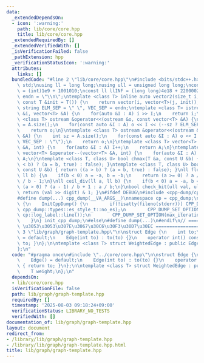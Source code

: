 ```yaml
---
data:
  _extendedDependsOn:
  - icon: ':warning:'
    path: lib/core/core.hpp
    title: lib/core/core.hpp
  _extendedRequiredBy: []
  _extendedVerifiedWith: []
  _isVerificationFailed: false
  _pathExtension: hpp
  _verificationStatusIcon: ':warning:'
  attributes:
    links: []
  bundledCode: "#line 2 \"lib/core/core.hpp\"\n#include <bits/stdc++.h>\nusing namespace\
    \ std;\nusing ll = long long;\nusing ull = unsigned long long;\nconst int INF\
    \ = (int)1e9 + 1001010;\nconst ll llINF = (long long)4e18 + 22000020;\nconst string\
    \ endn = \"\\n\";\ntemplate <class T> inline auto vector2(size_t i, size_t j,\
    \ const T &init = T()) {\n    return vector(i, vector<T>(j, init));\n}\nconst\
    \ string ELM_SEP = \" \", VEC_SEP = endn;\ntemplate <class T> istream &operator>>(istream\
    \ &i, vector<T> &A) {\n    for(auto &I : A) i >> I;\n    return i;\n}\ntemplate\
    \ <class T> ostream &operator<<(ostream &o, const vector<T> &A) {\n    int sz\
    \ = A.size();\n    for(const auto &I : A) o << I << (--sz ? ELM_SEP : \"\");\n\
    \    return o;\n}\ntemplate <class T> ostream &operator<<(ostream &o, const vector<vector<T>>\
    \ &A) {\n    int sz = A.size();\n    for(const auto &I : A) o << I << (--sz ?\
    \ VEC_SEP : \"\");\n    return o;\n}\ntemplate <class T> vector<T> &operator++(vector<T>\
    \ &A, int) {\n    for(auto &I : A) I++;\n    return A;\n}\ntemplate <class T>\
    \ vector<T> &operator--(vector<T> &A, int) {\n    for(auto &I : A) I--;\n    return\
    \ A;\n}\ntemplate <class T, class U> bool chmax(T &a, const U &b) { return ((a\
    \ < b) ? (a = b, true) : false); }\ntemplate <class T, class U> bool chmin(T &a,\
    \ const U &b) { return ((a > b) ? (a = b, true) : false); }\nll floor_div(ll a,\
    \ ll b) {\n    if(b < 0) a = -a, b = -b;\n    return (a >= 0) ? a / b : (a + 1)\
    \ / b - 1;\n}\nll ceil_div(ll a, ll b) {\n    if(b < 0) a = -a, b = -b;\n    return\
    \ (a > 0) ? (a - 1) / b + 1 : a / b;\n}\nbool check_bit(ull val, ull digit) {\
    \ return (val >> digit) & 1; }\n#ifdef DEBUG\n#include <cpp-dump/cpp-dump.hpp>\n\
    #define dump(...) cpp_dump(__VA_ARGS__)\nnamespace cp = cpp_dump;\nstruct InitCppDump\
    \ {\n    InitCppDump() {\n        if(!isatty(fileno(stderr))) CPP_DUMP_SET_OPTION(es_style,\
    \ cpp_dump::types::es_style_t::no_es);\n        CPP_DUMP_SET_OPTION(log_label_func,\
    \ cp::log_label::line());\n        CPP_DUMP_SET_OPTION(max_iteration_count, 30);\n\
    \    }\n} init_cpp_dump;\n#else\n#define dump(...)\n#endif\n// ====================\
    \ \u3053\u3053\u307E\u3067\u30C6\u30F3\u30D7\u30EC ====================\n#line\
    \ 3 \"lib/graph/graph-template.hpp\"\n\nstruct Edge {\n    int to;\n    Edge()\
    \ = default;\n    Edge(int to) : to(to) {}\n    operator int() const { return\
    \ to; }\n};\n\ntemplate <class T> struct WeightedEdge : public Edge {\n    T weight;\n\
    };\n"
  code: "#pragma once\n#include \"../core/core.hpp\"\n\nstruct Edge {\n    int to;\n\
    \    Edge() = default;\n    Edge(int to) : to(to) {}\n    operator int() const\
    \ { return to; }\n};\n\ntemplate <class T> struct WeightedEdge : public Edge {\n\
    \    T weight;\n};\n"
  dependsOn:
  - lib/core/core.hpp
  isVerificationFile: false
  path: lib/graph/graph-template.hpp
  requiredBy: []
  timestamp: '2025-08-03 09:18:24+09:00'
  verificationStatus: LIBRARY_NO_TESTS
  verifiedWith: []
documentation_of: lib/graph/graph-template.hpp
layout: document
redirect_from:
- /library/lib/graph/graph-template.hpp
- /library/lib/graph/graph-template.hpp.html
title: lib/graph/graph-template.hpp
---
```

